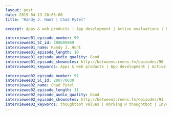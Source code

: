 ```yaml
---
layout: post
date: 2015-04-13 20:05:00
title: "Randy J. Hunt | Chad Pytel"

excerpt: Apps & web products | App development | Active evaluations | Product narrative | User stories | Positioning experience | Press release driven design | Marketing | Audience || thoughtbot values | Working @ thoughtbot | Investment time | Perks | Ping-Pong | Sales | Happiness  

interviewee01_episode_number: 90
interviewee01_SC_id: 200609969
interviewee01_name: Randy J. Hunt
interviewee01_episode_length: 10
interviewee01_episode_audio_quality: Good
interviewee01_episode_shownotes: http://betweenscreens.fm/episodes/90
interviewee01_keywords: Apps & web products | App development | Active evaluations | Product narrative | User stories | Positioning experience | Press release driven design | Marketing | Audience

interviewee02_episode_number: 91
interviewee02_SC_id: 200770030
interviewee02_name: Chad Pytel
interviewee02_episode_length: 11
interviewee02_episode_audio_quality: Good
interviewee02_episode_shownotes: http://betweenscreens.fm/episodes/91
interviewee02_keywords: thoughtbot values | Working @ thoughtbot | Investment time | Perks | Ping-Pong | Sales | Happiness
---
```

